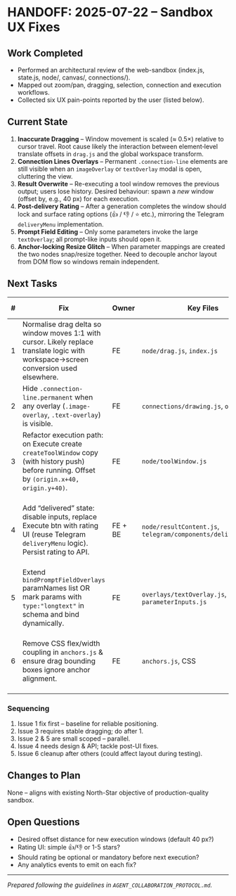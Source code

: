 # HANDOFF: 2025-07-22 – Sandbox UX Fixes

## Work Completed
- Performed an architectural review of the web-sandbox (index.js, state.js, node/, canvas/, connections/).
- Mapped out zoom/pan, dragging, selection, connection and execution workflows.
- Collected six UX pain-points reported by the user (listed below).

## Current State
1. **Inaccurate Dragging** – Window movement is scaled (≈ 0.5×) relative to cursor travel. Root cause likely the interaction between element‐level translate offsets in `drag.js` and the global workspace transform.
2. **Connection Lines Overlays** – Permanent `.connection-line` elements are still visible when an `imageOverlay` or `textOverlay` modal is open, cluttering the view.
3. **Result Overwrite** – Re-executing a tool window removes the previous output; users lose history. Desired behaviour: spawn a *new* window (offset by, e.g., 40 px) for each execution.
4. **Post-delivery Rating** – After a generation completes the window should lock and surface rating options (👍 / 👎 / ⭐ etc.), mirroring the Telegram `deliveryMenu` implementation.
5. **Prompt Field Editing** – Only some parameters invoke the large `textOverlay`; all prompt-like inputs should open it.
6. **Anchor-locking Resize Glitch** – When parameter mappings are created the two nodes snap/resize together. Need to decouple anchor layout from DOM flow so windows remain independent.

## Next Tasks
| # | Fix | Owner | Key Files | Acceptance Test |
|---|-----|-------|-----------|-----------------|
| 1 | Normalise drag delta so window moves 1:1 with cursor. Likely replace translate logic with workspace→screen conversion used elsewhere. | FE | `node/drag.js`, `index.js` | Drag a window 500 px ‑ it follows precisely. |
| 2 | Hide `.connection-line.permanent` when any overlay (`.image-overlay`, `.text-overlay`) is visible. | FE | `connections/drawing.js`, `overlays/*` | Open image overlay – no lines visible; close – lines re-appear. |
| 3 | Refactor execution path: on Execute create `createToolWindow` copy (with history push) before running. Offset by `(origin.x+40, origin.y+40)`. | FE | `node/toolWindow.js` | Execute same node twice – two result nodes visible. |
| 4 | Add “delivered” state: disable inputs, replace Execute btn with rating UI (reuse Telegram `deliveryMenu` logic). Persist rating to API. | FE + BE | `node/resultContent.js`, `telegram/components/deliveryMenu/*` | Generation completes – rating buttons appear, POST /rating returns 200. |
| 5 | Extend `bindPromptFieldOverlays` paramNames list OR mark params with `type:"longtext"` in schema and bind dynamically. | FE | `overlays/textOverlay.js`, `parameterInputs.js` | All prompt/ instruction fields open overlay. |
| 6 | Remove CSS flex/width coupling in `anchors.js` & ensure drag bounding boxes ignore anchor alignment. | FE | `anchors.js`, CSS | Create mapping – windows keep their size; no forced resizing. |

### Sequencing
1. Issue 1 fix first – baseline for reliable positioning.
2. Issue 3 requires stable dragging; do after 1.
3. Issue 2 & 5 are small scoped – parallel.
4. Issue 4 needs design & API; tackle post-UI fixes.
5. Issue 6 cleanup after others (could affect layout during testing).

## Changes to Plan
None – aligns with existing North-Star objective of production-quality sandbox.

## Open Questions
- Desired offset distance for new execution windows (default 40 px?)
- Rating UI: simple 👍/👎 or 1-5 stars?
- Should rating be optional or mandatory before next execution?
- Any analytics events to emit on each fix?

---
*Prepared following the guidelines in `AGENT_COLLABORATION_PROTOCOL.md`.* 